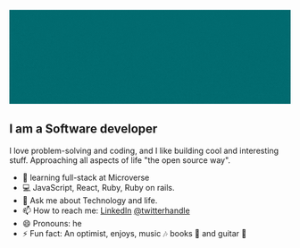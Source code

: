 ![banner gif](./images/Hi%20there.gif)


  ## I am a Software developer

  I love problem-solving and coding, and I like building cool and interesting stuff.
  Approaching all aspects of life "the open source way".
- 🔭 learning full-stack at Microverse
- :computer: JavaScript, React, Ruby, Ruby on rails. 
- 💬 Ask me about Technology and life.
- 📫 How to reach me: [LinkedIn](https://www.linkedin.com/in/tushar-singh-6b063a14b/)
[@twitterhandle](https://twitter.com/TusharS90674484) 
- 😄 Pronouns: he
- ⚡ Fun fact: An optimist, enjoys, music :notes: books :open_book: and guitar :guitar:
